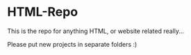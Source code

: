 HTML-Repo
=========
This is the repo for anything HTML, or website related really...

Please put new projects in separate folders :)